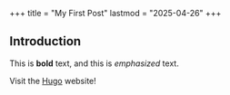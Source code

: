 +++
title = "My First Post"
lastmod = "2025-04-26"
+++

## Introduction

This is **bold** text, and this is *emphasized* text.

Visit the [Hugo](https://gohugo.io) website!
